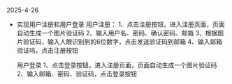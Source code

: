 2025-4-26
- 实现用户注册和用户登录
  用户注册：
  1、点击注册按钮，进入注册页面，页面自动生成一个图片验证码
  2、输入用户名、密码、确认密码、邮箱
  3、根据图片验证码，输入人眼识别到的6位数字，点击发送验证码到邮箱
  4、输入邮箱验证吗，点击注册按钮

  用户登录
  1、点击登录按钮，进入注册页面，页面自动生成一个图片验证码
  2、输入邮箱、密码、验证码，点击登录按钮